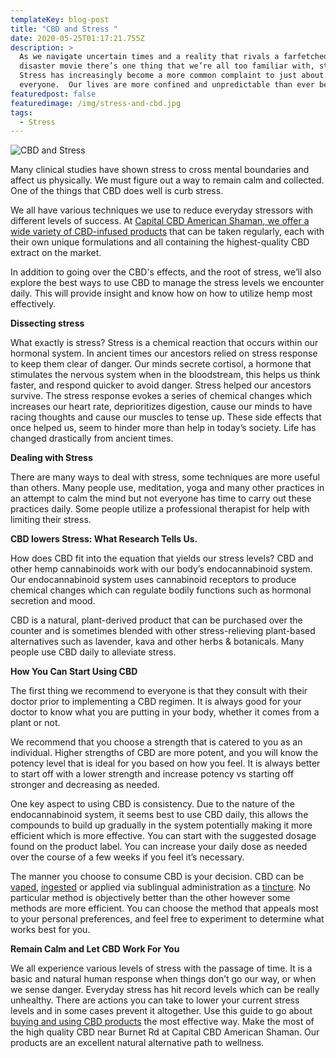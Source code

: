 ```yaml
---
templateKey: blog-post
title: "CBD and Stress "
date: 2020-05-25T01:17:21.755Z
description: >
  As we navigate uncertain times and a reality that rivals a farfetched natural
  disaster movie there’s one thing that we’re all too familiar with, stress. 
  Stress has increasingly become a more common complaint to just about
  everyone.  Our lives are more confined and unpredictable than ever before.
featuredpost: false
featuredimage: /img/stress-and-cbd.jpg
tags:
  - Stress
---
```

![CBD and Stress](/img/blog2.png)

Many clinical studies have shown stress to cross mental boundaries and affect us physically. We must figure out a way to remain calm and collected. One of the things that CBD does well is curb stress.

We all have various techniques we use to reduce everyday stressors with different levels of success. At [Capital CBD American Shaman, we offer a wide variety of CBD-infused products](https://cbdamericanshaman.com/msterling-leach) that can be taken regularly, each with their own unique formulations and all containing the highest-quality CBD extract on the market.

In addition to going over the CBD's effects, and the root of stress, we’ll also explore the best ways to use CBD to manage the stress levels we encounter daily. This will provide insight and know how on how to utilize hemp most effectively.

**Dissecting stress**

What exactly is stress? Stress is a chemical reaction that occurs within our hormonal system. In ancient times our ancestors relied on stress response to keep them clear of danger. Our minds secrete cortisol, a hormone that stimulates the nervous system when in the bloodstream, this helps us think faster, and respond quicker to avoid danger. Stress helped our ancestors survive. The stress response evokes a series of chemical changes which increases our heart rate, deprioritizes digestion, cause our minds to have racing thoughts and cause our muscles to tense up. These side effects that once helped us, seem to hinder more than help in today’s society. Life has changed drastically from ancient times.

**Dealing with Stress**

There are many ways to deal with stress, some techniques are more useful than others. Many people use, meditation, yoga and many other practices in an attempt to calm the mind but not everyone has time to carry out these practices daily. Some people utilize a professional therapist for help with limiting their stress.

**CBD lowers Stress: What Research Tells Us.**

How does CBD fit into the equation that yields our stress levels? CBD and other hemp cannabinoids work with our body’s endocannabinoid system. Our endocannabinoid system uses cannabinoid receptors to produce chemical changes which can regulate bodily functions such as hormonal secretion and mood.

CBD is a natural, plant-derived product that can be purchased over the counter and is sometimes blended with other stress-relieving plant-based alternatives such as lavender, kava and other herbs & botanicals. Many people use CBD daily to alleviate stress.

**How You Can Start Using CBD**

The first thing we recommend to everyone is that they consult with their doctor prior to implementing a CBD regimen. It is always good for your doctor to know what you are putting in your body, whether it comes from a plant or not.

We recommend that you choose a strength that is catered to you as an individual. Higher strengths of CBD are more potent, and you will know the potency level that is ideal for you based on how you feel. It is always better to start off with a lower strength and increase potency vs starting off stronger and decreasing as needed.

One key aspect to using CBD is consistency. Due to the nature of the endocannabinoid system, it seems best to use CBD daily, this allows the compounds to build up gradually in the system potentially making it more efficient which is more effective. You can start with the suggested dosage found on the product label. You can increase your daily dose as needed over the course of a few weeks if you feel it’s necessary.

The manner you choose to consume CBD is your decision. CBD can be [vaped](https://cbdamericanshaman.com/msterling-leach), [ingested](https://cbdamericanshaman.com/msterling-leach) or applied via sublingual administration as a [tincture](https://cbdamericanshaman.com/msterling-leach). No particular method is objectively better than the other however some methods are more efficient. You can choose the method that appeals most to your personal preferences, and feel free to experiment to determine what works best for you.

**Remain Calm and Let CBD Work For You**

We all experience various levels of stress with the passage of time. It is a basic and natural human response when things don’t go our way, or when we sense danger. Everyday stress has hit record levels which can be really unhealthy. There are actions you can take to lower your current stress levels and in some cases prevent it altogether. Use this guide to go about [buying and using CBD products](https://cbdamericanshaman.com/msterling-leach) the most effective way. Make the most of the high quality CBD near Burnet Rd at Capital CBD American Shaman. Our products are an excellent natural alternative path to wellness.